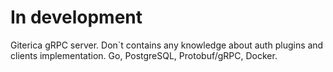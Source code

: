 In development
==============

Giterica gRPC server. Don`t contains any knowledge about auth plugins and clients implementation. Go, PostgreSQL, Protobuf/gRPC, Docker.
